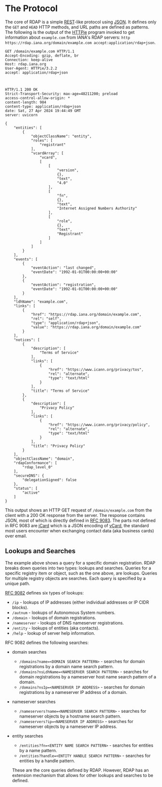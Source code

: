 # The Protocol

The core of RDAP is a simple [REST](https://en.wikipedia.org/wiki/REST)-like protocol using [JSON](https://en.wikipedia.org/wiki/JSON).
It defines only the `GET` and `HEAD` HTTP methods, and URL paths are defined as patterns. The following is the output of the
[HTTPie](https://httpie.io/) program invoked to get information about `example.com` from IANA's RDAP servers:
`http https://rdap.iana.org/domain/example.com accept:application/rdap+json`.

```
GET /domain/example.com HTTP/1.1
Accept-Encoding: gzip, deflate, br
Connection: keep-alive
Host: rdap.iana.org
User-Agent: HTTPie/3.2.2
accept: application/rdap+json



HTTP/1.1 200 OK
Strict-Transport-Security: max-age=48211200; preload
access-control-allow-origin: *
content-length: 984
content-type: application/rdap+json
date: Sat, 27 Apr 2024 19:44:49 GMT
server: uvicorn

{
    "entities": [
        {
            "objectClassName": "entity",
            "roles": [
                "registrant"
            ],
            "vcardArray": [
                "vcard",
                [
                    [
                        "version",
                        {},
                        "text",
                        "4.0"
                    ],
                    [
                        "fn",
                        {},
                        "text",
                        "Internet Assigned Numbers Authority"
                    ],
                    [
                        "role",
                        {},
                        "text",
                        "Registrant"
                    ]
                ]
            ]
        }
    ],
    "events": [
        {
            "eventAction": "last changed",
            "eventDate": "1992-01-01T00:00:00+00:00"
        },
        {
            "eventAction": "registration",
            "eventDate": "1992-01-01T00:00:00+00:00"
        }
    ],
    "ldhName": "example.com",
    "links": [
        {
            "href": "https://rdap.iana.org/domain/example.com",
            "rel": "self",
            "type": "application/rdap+json",
            "value": "https://rdap.iana.org/domain/example.com"
        }
    ],
    "notices": [
        {
            "description": [
                "Terms of Service"
            ],
            "links": [
                {
                    "href": "https://www.icann.org/privacy/tos",
                    "rel": "alternate",
                    "type": "text/html"
                }
            ],
            "title": "Terms of Service"
        },
        {
            "description": [
                "Privacy Policy"
            ],
            "links": [
                {
                    "href": "https://www.icann.org/privacy/policy",
                    "rel": "alternate",
                    "type": "text/html"
                }
            ],
            "title": "Privacy Policy"
        }
    ],
    "objectClassName": "domain",
    "rdapConformance": [
        "rdap_level_0"
    ],
    "secureDNS": {
        "delegationSigned": false
    },
    "status": [
        "active"
    ]
}  
```

This output shows an HTTP GET request of `/domain/example.com` from the client with a 200 OK response from the server.
The response contains JSON, most of which is directly defined in [RFC 9083](https://datatracker.ietf.org/doc/html/rfc9083).
The parts not defined in RFC 9083 are [jCard](/misc/glossary.md#jcard) which is a JSON encoding of [vCard](/misc/glossary.md#vcard),
the standard most users encounter when exchanging contact data (aka business cards) over email.

## Lookups and Searches

The example above shows a query for a specific domain registration. RDAP breaks down queries into two types: lookups and searches.
Queries for a specific registry item or object, such as the one above, are lookups. Queries for multiple registry objects are searches.
Each query is specified by a unique path.

[RFC 9082](https://datatracker.ietf.org/doc/html/rfc9082) defines six types of lookups:

* `/ip` - lookups of IP addresses (either individual addresses or IP CIDR blocks).
* `/autnum` - lookups of Autonomous System numbers.
* `/domain` - lookups of domain registrations.
* `/nameserver` - lookups of DNS nameserver registrations.
* `/entity` - lookups of entities (aka contacts).
* `/help` - lookup of server help information.

RFC 9082 defines the following searches:

* domain searches
  * `/domains?name=<DOMAIN SEARCH PATTERN>` - searches for domain registrations by a domain name search pattern.
  * `/domains?nsLdhName=<NAMESERVER SEARCH PATTERN>` - searches for domain registrations by a nameserver host name search pattern of a domain.
  * `/domains?nsIp=<NAMESERVER IP ADDRESS>` - searches for domain registrations by a nameserver IP address of a domain.
* nameserver searches
  * `/nameservers?name=<NAMESERVER SEARCH PATTERN>` - searches for nameserver objects by a hostname search pattern.
  * `/nameservers?ip=<NAMESERVER IP ADDRESS>` - searches for nameserver objects by a nameserver IP address.
* entity searches
  * `/entities?fn=<ENTITY NAME SEARCH PATTERN>` - searches for entities by a name pattern.
  * `/entities?handle=<ENTITY HANDLE SEARCH PATTERN>` - searches for entities by a handle pattern.

  These are the core queries defined by RDAP. However, RDAP has an extension mechanism that allows for other
  lookups and searches to be defined.
